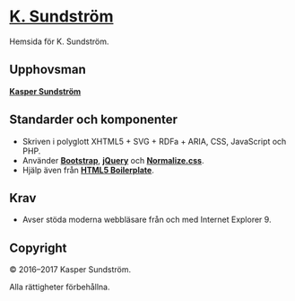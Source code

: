 # [K. Sundström](http://ksundstrom.fi/)

Hemsida för K. Sundström.

## Upphovsman

**[Kasper Sundström](https://twitter.com/ksundstrom)**

## Standarder och komponenter

* Skriven i polyglott XHTML5 + SVG + RDFa + ARIA, CSS, JavaScript och PHP.
* Använder **[Bootstrap](https://getbootstrap.com/)**, **[jQuery](https://jquery.com/)** och **[Normalize.css](https://necolas.github.io/normalize.css/)**.
* Hjälp även från **[HTML5 Boilerplate](https://html5boilerplate.com/)**.

## Krav

* Avser stöda moderna webbläsare från och med Internet Explorer 9.

## Copyright

© 2016–2017 Kasper Sundström.

Alla rättigheter förbehållna.

